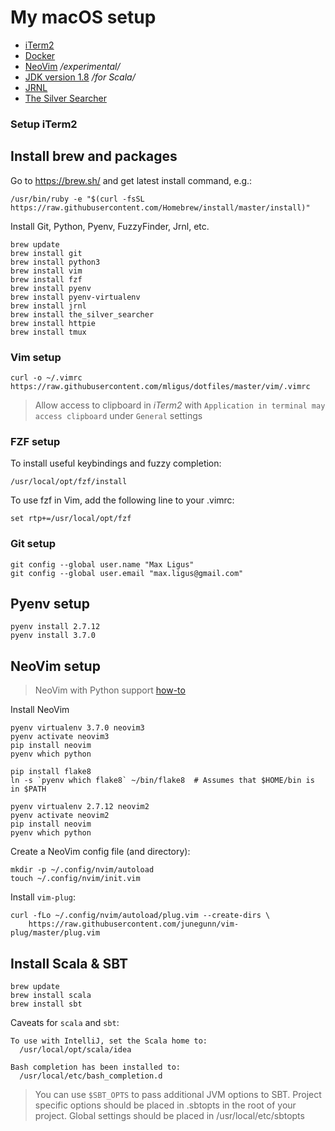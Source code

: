 # My macOS setup

* [iTerm2](https://iterm2.com/)
* [Docker](https://www.docker.com/get-docker)
* [NeoVim](https://neovim.io/) */experimental/*
* [JDK version 1.8](http://www.oracle.com/technetwork/java/javase/downloads/jdk8-downloads-2133151.html) */for Scala/*
* [JRNL](http://jrnl.sh/index.html)
* [The Silver Searcher](https://github.com/ggreer/the_silver_searcher)


### Setup iTerm2

<TBD>


## Install brew and packages

Go to https://brew.sh/ and get latest install command, e.g.:

```
/usr/bin/ruby -e "$(curl -fsSL https://raw.githubusercontent.com/Homebrew/install/master/install)"
```

Install Git, Python, Pyenv, FuzzyFinder, Jrnl, etc. 

```
brew update
brew install git
brew install python3
brew install vim
brew install fzf
brew install pyenv
brew install pyenv-virtualenv
brew install jrnl
brew install the_silver_searcher
brew install httpie
brew install tmux
```


### Vim setup

```
curl -o ~/.vimrc https://raw.githubusercontent.com/mligus/dotfiles/master/vim/.vimrc
```

> Allow access to clipboard in *iTerm2*  with `Application in terminal may access clipboard` 
> under `General` settings


### FZF setup

To install useful keybindings and fuzzy completion:

```
/usr/local/opt/fzf/install
```

To use fzf in Vim, add the following line to your .vimrc:

```
set rtp+=/usr/local/opt/fzf
```


### Git setup

```
git config --global user.name "Max Ligus"
git config --global user.email "max.ligus@gmail.com"
```


## Pyenv setup

```
pyenv install 2.7.12
pyenv install 3.7.0
```


## NeoVim setup

> NeoVim with Python support [how-to](https://github.com/tweekmonster/nvim-python-doctor/wiki/Advanced:-Using-pyenv)

Install NeoVim

```
pyenv virtualenv 3.7.0 neovim3
pyenv activate neovim3
pip install neovim
pyenv which python

pip install flake8
ln -s `pyenv which flake8` ~/bin/flake8  # Assumes that $HOME/bin is in $PATH

pyenv virtualenv 2.7.12 neovim2
pyenv activate neovim2
pip install neovim
pyenv which python
```

Create a NeoVim config file (and directory):

```
mkdir -p ~/.config/nvim/autoload
touch ~/.config/nvim/init.vim
```

Install `vim-plug`:

```
curl -fLo ~/.config/nvim/autoload/plug.vim --create-dirs \
    https://raw.githubusercontent.com/junegunn/vim-plug/master/plug.vim
```


## Install Scala & SBT

```
brew update
brew install scala
brew install sbt
```

Caveats for `scala` and `sbt`:

```
To use with IntelliJ, set the Scala home to:
  /usr/local/opt/scala/idea

Bash completion has been installed to:
  /usr/local/etc/bash_completion.d
```

> You can use `$SBT_OPTS` to pass additional JVM options to SBT.
> Project specific options should be placed in .sbtopts in the root of your project.
> Global settings should be placed in /usr/local/etc/sbtopts
